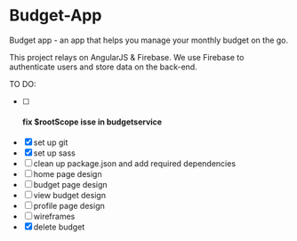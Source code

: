 # Budget-App
Budget app - an app that helps you manage your monthly budget on the go. 

This project relays on AngularJS & Firebase. We use Firebase to authenticate users and store data on the back-end. 


TO DO:
- [ ] <h4>fix $rootScope isse in budgetservice</h4>
- [x] set up git
- [x] set up sass
- [ ] clean up package.json and add required dependencies
- [ ] home page design
- [ ] budget page design
- [ ] view budget design
- [ ] profile page design
- [ ] wireframes
- [x] delete budget
